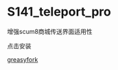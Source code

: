 # S141_teleport_pro
增强scum8商城传送界面适用性

点击安装

[greasyfork](https://greasyfork.org/zh-CN/scripts/548551-scum8-teleport-pro)
